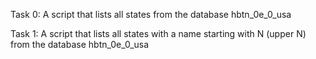 Task 0:
A script that lists all states from the database hbtn_0e_0_usa

Task 1:
A script that lists all states with a name starting with N (upper N) from the database hbtn_0e_0_usa
